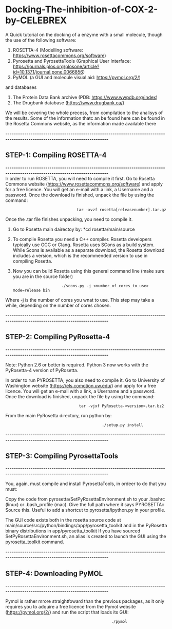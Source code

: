 # Docking-The-inhibition-of-COX-2-by-CELEBREX

A Quick tutorial on the docking of a enzyme with a small molecule, though the use of the following software: 
1) ROSETTA-4 (Modelling software: https://www.rosettacommons.org/software)
2) Pyrosetta and PyrosettaTools (Graphical User Interface: https://journals.plos.org/plosone/article?id=10.1371/journal.pone.0066856)
3) PyMOL (a GUI and molecule visual aid: https://pymol.org/2/) 

and databases

1) The Protein Data Bank archive (PDB: https://www.wwpdb.org/index)
2) The Drugbank database (https://www.drugbank.ca/)

We will be covering the whole precess, from compilation to the analisys of the results. Some of the information thatc an be found here can be found in the Rosetta Commons website, as the information made available there

**-----------------------------------------------------------------------------------------------------------------------------**

   ## STEP-1: Compiling ROSETTA-4
   
**-----------------------------------------------------------------------------------------------------------------------------**                                             
Ir order to run ROSETTA, you will need to compile it first. Go to Rosetta Commons website (https://www.rosettacommons.org/software) and apply for a free licence. You will get an e-mail with a link, a Username and a password. Once the download is finished, unpack the file by using the command:

                                   tar -xvzf rosetta[releasenumber].tar.gz
                                     
                                     
Once the .tar file finishes unpacking, you need to compile it.

1) Go  to Rosetta main dairectoy by: *cd rosetta/main/source


2) To compile Rosetta you need a C++ compiler. Rosetta developers typically use GCC or Clang. Rosetta uses SCons as a build system. While Scons is available as a separate download, the Rosetta download includes a version, which is the recommended version to use in compiling Rosetta.

3) Now you can build Rosetta using this general command line (make sure you are in the source folder)

                            ./scons.py -j <number_of_cores_to_use> mode=release bin

Where -j is the number of cores you wnat to use. This step may take a while, depending on the number of cores chosen.

**-----------------------------------------------------------------------------------------------------------------------------**

   ## STEP-2: Compiling PyRosetta-4
   
**-----------------------------------------------------------------------------------------------------------------------------**                                             



Note: Python 2.6 or better is required. Python 3 now works with the PyRosetta-4 version of PyRosetta.

In order to run PYROSETTA, you also need to compile it. Go to University of Washington website (https://els.comotion.uw.edu/) and apply for a free licence. You will get an e-mail with a link, a Username and a password. Once the download is finished, unpack the file by using the command:

                                    tar -vjxf PyRosetta-<version>.tar.bz2 
      

 From the main PyRosetta directory, run python  by:
 
                                              ./setup.py install
                                       
 **-----------------------------------------------------------------------------------------------------------------------------**

   ## STEP-3: Compiling PyrosettaTools
   
**-----------------------------------------------------------------------------------------------------------------------------** 

You, again, must compile and install  PyrosettaTools, in ordeer to do that you must:

Copy the code from pyrosetta/SetPyRosettaEnvironment.sh to your .bashrc (linux) or .bash_profile (mac). Give the full path where it says PYROSETTA= Source this. Useful to add a shortcut to pyrosetta/ipython.py in your profile.

The GUI code exists both in the rosetta source code at main/source/src/python/bindings/app/pyrosetta_toolkit and in the PyRosetta binary distributions in app/pyrosetta_toolkit If you have sourced SetPyRosettaEnvironment.sh, an alias is created to launch the GUI using the pyrosetta_toolkit command.


**-----------------------------------------------------------------------------------------------------------------------------**

   ## STEP-4: Downloading PyMOL
   
**-----------------------------------------------------------------------------------------------------------------------------** 

Pymol is rather mrore straightfoward than the previous packages, as it only requires you to adquire a free licence from the Pymol website (https://pymol.org/2/) and run the script that loads its GUI:

                                                  ./pymol
